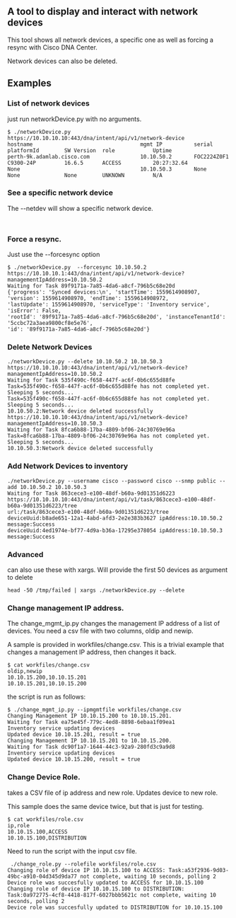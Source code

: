 ## A tool to display and interact with network devices
This tool shows all network devices, a specific one as well as forcing a resync with Cisco DNA Center.

Network devices can also be deleted.

## Examples

### List of network devices
just run networkDevice.py with no arguments.

```buildoutcfg
$ ./networkDevice.py 
https://10.10.10.10:443/dna/intent/api/v1/network-device
hostname                                  mgmt IP          serial      platformId        SW Version  role            Uptime         
perth-9k.adamlab.cisco.com                10.10.50.2       FOC2224Z0F1 C9300-24P         16.6.5      ACCESS          20:27:32.64    
None                                      10.10.50.3       None        None              None        UNKNOWN         N/A            

```

### See a specific network device
The --netdev <ip> will show a specific network device.

```buildoutcfg


```

### Force a resync.
Just use the --forcesync <ip> option

```buildoutcfg
$ ./networkDevice.py  --forcesync 10.10.50.2  
https://10.10.10.1:443/dna/intent/api/v1/network-device?managementIpAddress=10.10.50.2
Waiting for Task 89f9171a-7a85-4da6-a8cf-796b5c68e20d
{'progress': 'Synced devices:\n', 'startTime': 1559614908907, 'version': 1559614908970, 'endTime': 1559614908972, 
'lastUpdate': 1559614908970, 'serviceType': 'Inventory service', 'isError': False, 
'rootId': '89f9171a-7a85-4da6-a8cf-796b5c68e20d', 'instanceTenantId': '5ccbc72a3aea9800cf8e5e76', 
'id': '89f9171a-7a85-4da6-a8cf-796b5c68e20d'}
```

### Delete Network Devices
```buildoutcfg
./networkDevice.py --delete 10.10.50.2 10.10.50.3
https://10.10.10.10:443/dna/intent/api/v1/network-device?managementIpAddress=10.10.50.2
Waiting for Task 535f490c-f658-447f-ac6f-0b6c655d88fe
Task=535f490c-f658-447f-ac6f-0b6c655d88fe has not completed yet. Sleeping 5 seconds...
Task=535f490c-f658-447f-ac6f-0b6c655d88fe has not completed yet. Sleeping 5 seconds...
10.10.50.2:Network device deleted successfully
https://10.10.10.10:443/dna/intent/api/v1/network-device?managementIpAddress=10.10.50.3
Waiting for Task 8fca6b88-17ba-4809-bf06-24c30769e96a
Task=8fca6b88-17ba-4809-bf06-24c30769e96a has not completed yet. Sleeping 5 seconds...
10.10.50.3:Network device deleted successfully

```

### Add Network Devices to inventory
```buildoutcfg
./networkDevice.py --username cisco --password cisco --snmp public --add 10.10.50.2 10.10.50.3 
Waiting for Task 863cece3-e100-48df-b60a-9d01351d6223
https://10.10.10.10:443/dna/intent/api/v1/task/863cece3-e100-48df-b60a-9d01351d6223/tree
url:/task/863cece3-e100-48df-b60a-9d01351d6223/tree
deviceUuid:b8ade651-12a1-4abd-afd3-2e2e383b3627 ipAddress:10.10.50.2 message:Success
deviceUuid:4ed1974e-bf77-4d9a-b36a-17295e378054 ipAddress:10.10.50.3 message:Success
```
### Advanced
can also use these with xargs.  Will provide the first 50 devices as argument to delete
```
head -50 /tmp/failed | xargs ./networkDevice.py --delete
```

### Change management IP address.
The change_mgmt_ip.py changes the management IP address of a list of devices. You need a csv file with two columns, oldip and newip.

A sample is provided in workfiles/change.csv.  This is a trivial example that changes a management IP address, then changes it back.
```buildoutcfg
$ cat workfiles/change.csv 
oldip,newip
10.10.15.200,10.10.15.201
10.10.15.201,10.10.15.200

```

the script is run as follows:
```buildoutcfg
$ ./change_mgmt_ip.py --ipmgmtfile workfiles/change.csv 
Changing Management IP 10.10.15.200 to 10.10.15.201.
Waiting for Task ea75e45f-779c-4ed8-8898-6ebaa1f09ea1
Inventory service updating devices
Updated device 10.10.15.201, result = true
Changing Management IP 10.10.15.201 to 10.10.15.200.
Waiting for Task dc90f1a7-1644-44c3-92a9-280fd3c9a9d8
Inventory service updating devices
Updated device 10.10.15.200, result = true

```

### Change Device Role.
takes a CSV file of ip address and new role.   Updates device to new role.

This sample does the same device twice, but that is just for testing.
```buildoutcfg
$ cat workfiles/role.csv 
ip,role
10.10.15.100,ACCESS
10.10.15.100,DISTRIBUTION

```
Need to run the script with the input csv file.
```buildoutcfg
 ./change_role.py --rolefile workfiles/role.csv 
Changing role of device IP 10.10.15.100 to ACCESS: Task:a53f2936-9d03-49bc-a910-04d345d9da77 not complete, waiting 10 seconds, polling 2
Device role was succesfully updated to ACCESS for 10.10.15.100
Changing role of device IP 10.10.15.100 to DISTRIBUTION: Task:0a972775-4cf8-4418-817f-6027bbb5621c not complete, waiting 10 seconds, polling 2
Device role was succesfully updated to DISTRIBUTION for 10.10.15.100

```